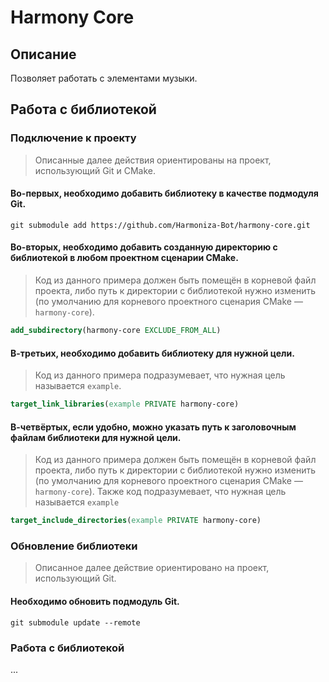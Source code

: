 # Harmony Core

## Описание

Позволяет работать с элементами музыки.

## Работа с библиотекой

### Подключение к проекту

> Описанные далее действия ориентированы на проект, использующий Git и CMake.

#### Во-первых, необходимо добавить библиотеку в качестве подмодуля Git.

```shell
git submodule add https://github.com/Harmoniza-Bot/harmony-core.git
```

#### Во-вторых, необходимо добавить созданную директорию с библиотекой в любом проектном сценарии CMake.

> Код из данного примера должен быть помещён в корневой файл проекта, либо путь к директории с библиотекой нужно
> изменить (по умолчанию для корневого проектного сценария CMake — `harmony-core`).

```cmake
add_subdirectory(harmony-core EXCLUDE_FROM_ALL)
```

#### В-третьих, необходимо добавить библиотеку для нужной цели.

> Код из данного примера подразумевает, что нужная цель называется `example`.

```cmake
target_link_libraries(example PRIVATE harmony-core)
```

#### В-четвёртых, если удобно, можно указать путь к заголовочным файлам библиотеки для нужной цели.

> Код из данного примера должен быть помещён в корневой файл проекта, либо путь к директории с библиотекой нужно
> изменить (по умолчанию для корневого проектного сценария CMake — `harmony-core`). Также код подразумевает, что нужная
> цель называется `example`

```cmake
target_include_directories(example PRIVATE harmony-core)
```

### Обновление библиотеки

> Описанное далее действие ориентировано на проект, использующий Git.

#### Необходимо обновить подмодуль Git.

```shell
git submodule update --remote
```

### Работа с библиотекой

...
